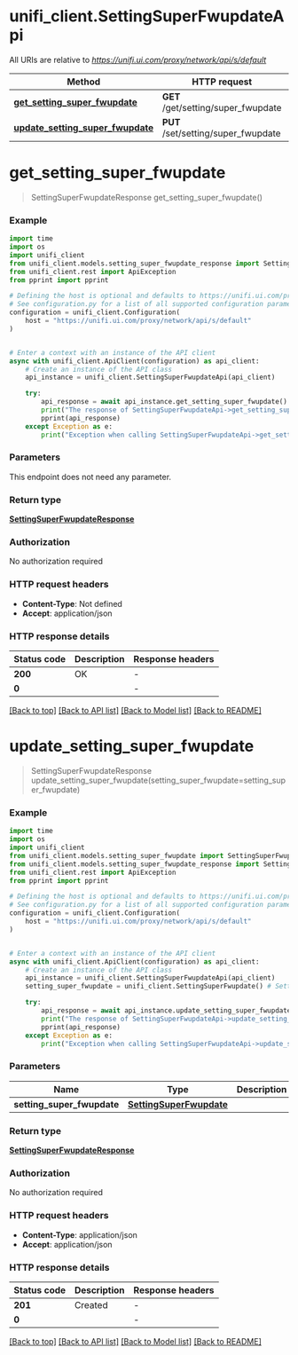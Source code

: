 # unifi_client.SettingSuperFwupdateApi

All URIs are relative to *https://unifi.ui.com/proxy/network/api/s/default*

Method | HTTP request | Description
------------- | ------------- | -------------
[**get_setting_super_fwupdate**](SettingSuperFwupdateApi.md#get_setting_super_fwupdate) | **GET** /get/setting/super_fwupdate | 
[**update_setting_super_fwupdate**](SettingSuperFwupdateApi.md#update_setting_super_fwupdate) | **PUT** /set/setting/super_fwupdate | 


# **get_setting_super_fwupdate**
> SettingSuperFwupdateResponse get_setting_super_fwupdate()



### Example


```python
import time
import os
import unifi_client
from unifi_client.models.setting_super_fwupdate_response import SettingSuperFwupdateResponse
from unifi_client.rest import ApiException
from pprint import pprint

# Defining the host is optional and defaults to https://unifi.ui.com/proxy/network/api/s/default
# See configuration.py for a list of all supported configuration parameters.
configuration = unifi_client.Configuration(
    host = "https://unifi.ui.com/proxy/network/api/s/default"
)


# Enter a context with an instance of the API client
async with unifi_client.ApiClient(configuration) as api_client:
    # Create an instance of the API class
    api_instance = unifi_client.SettingSuperFwupdateApi(api_client)

    try:
        api_response = await api_instance.get_setting_super_fwupdate()
        print("The response of SettingSuperFwupdateApi->get_setting_super_fwupdate:\n")
        pprint(api_response)
    except Exception as e:
        print("Exception when calling SettingSuperFwupdateApi->get_setting_super_fwupdate: %s\n" % e)
```



### Parameters

This endpoint does not need any parameter.

### Return type

[**SettingSuperFwupdateResponse**](SettingSuperFwupdateResponse.md)

### Authorization

No authorization required

### HTTP request headers

 - **Content-Type**: Not defined
 - **Accept**: application/json

### HTTP response details

| Status code | Description | Response headers |
|-------------|-------------|------------------|
**200** | OK |  -  |
**0** |  |  -  |

[[Back to top]](#) [[Back to API list]](../README.md#documentation-for-api-endpoints) [[Back to Model list]](../README.md#documentation-for-models) [[Back to README]](../README.md)

# **update_setting_super_fwupdate**
> SettingSuperFwupdateResponse update_setting_super_fwupdate(setting_super_fwupdate=setting_super_fwupdate)



### Example


```python
import time
import os
import unifi_client
from unifi_client.models.setting_super_fwupdate import SettingSuperFwupdate
from unifi_client.models.setting_super_fwupdate_response import SettingSuperFwupdateResponse
from unifi_client.rest import ApiException
from pprint import pprint

# Defining the host is optional and defaults to https://unifi.ui.com/proxy/network/api/s/default
# See configuration.py for a list of all supported configuration parameters.
configuration = unifi_client.Configuration(
    host = "https://unifi.ui.com/proxy/network/api/s/default"
)


# Enter a context with an instance of the API client
async with unifi_client.ApiClient(configuration) as api_client:
    # Create an instance of the API class
    api_instance = unifi_client.SettingSuperFwupdateApi(api_client)
    setting_super_fwupdate = unifi_client.SettingSuperFwupdate() # SettingSuperFwupdate |  (optional)

    try:
        api_response = await api_instance.update_setting_super_fwupdate(setting_super_fwupdate=setting_super_fwupdate)
        print("The response of SettingSuperFwupdateApi->update_setting_super_fwupdate:\n")
        pprint(api_response)
    except Exception as e:
        print("Exception when calling SettingSuperFwupdateApi->update_setting_super_fwupdate: %s\n" % e)
```



### Parameters


Name | Type | Description  | Notes
------------- | ------------- | ------------- | -------------
 **setting_super_fwupdate** | [**SettingSuperFwupdate**](SettingSuperFwupdate.md)|  | [optional] 

### Return type

[**SettingSuperFwupdateResponse**](SettingSuperFwupdateResponse.md)

### Authorization

No authorization required

### HTTP request headers

 - **Content-Type**: application/json
 - **Accept**: application/json

### HTTP response details

| Status code | Description | Response headers |
|-------------|-------------|------------------|
**201** | Created |  -  |
**0** |  |  -  |

[[Back to top]](#) [[Back to API list]](../README.md#documentation-for-api-endpoints) [[Back to Model list]](../README.md#documentation-for-models) [[Back to README]](../README.md)

